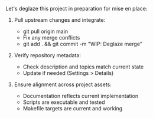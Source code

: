 Let's deglaze this project in preparation for mise en place:

1. Pull upstream changes and integrate:
   - git pull origin main
   - Fix any merge conflicts
   - git add . && git commit -m "WIP: Deglaze merge"

2. Verify repository metadata:
   - Check description and topics match current state
   - Update if needed (Settings > Details)

3. Ensure alignment across project assets:
   - Documentation reflects current implementation
   - Scripts are executable and tested
   - Makefile targets are current and working
